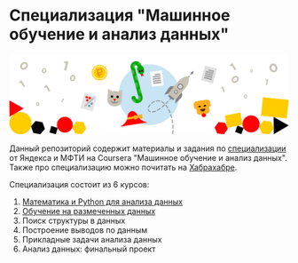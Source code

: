 # Специализация "Машинное обучение и анализ данных"
![](spec_logo.jpg)

Данный репозиторий содержит материалы и задания по [специализации](https://www.coursera.org/specializations/machine-learning-data-analysis) от Яндекса и МФТИ на Coursera "Машинное обучение и анализ данных". Также про специализацию можно почитать на [Хабрахабре](https://habrahabr.ru/company/yandex/blog/277427/).

Специализация состоит из 6 курсов:
  1. [Математика и Python для анализа данных](maths_and_python/README.md)
  2. [Обучение на размеченных данных](learning_on_labeled_data/README.md)
  3. Поиск структуры в данных
  4. Построение выводов по данным
  5. Прикладные задачи анализа данных
  6. Анализ данных: финальный проект
